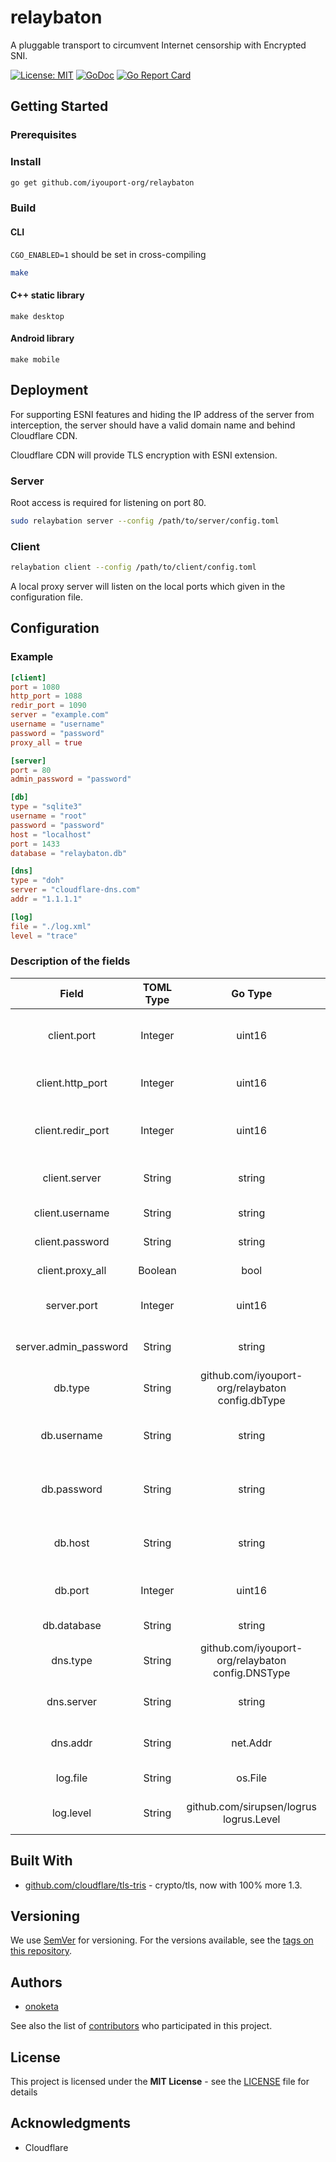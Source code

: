 # relaybaton

A pluggable transport to circumvent Internet censorship with Encrypted SNI.

[![License: MIT](https://img.shields.io/badge/License-MIT-yellow.svg)](https://opensource.org/licenses/MIT)
[![GoDoc](https://godoc.org/github.com/iyouport-org/relaybaton?status.svg)](https://pkg.go.dev/github.com/iyouport-org/relaybaton)
[![Go Report Card](https://goreportcard.com/badge/github.com/iyouport-org/relaybaton)](https://goreportcard.com/report/github.com/iyouport-org/relaybaton)

## Getting Started

### Prerequisites

### Install

```bash
go get github.com/iyouport-org/relaybaton
```

### Build

#### CLI

`CGO_ENABLED=1` should be set in cross-compiling

```bash
make
```

#### C++ static library

```shell
make desktop
```

#### Android library

```shell
make mobile
```

## Deployment

For supporting ESNI features and hiding the IP address of the server from interception, the server should have a valid domain name and behind Cloudflare CDN.

Cloudflare CDN will provide TLS encryption with ESNI extension.

### Server

Root access is required for listening on port 80.

```bash
sudo relaybation server --config /path/to/server/config.toml
```

### Client

```bash
relaybation client --config /path/to/client/config.toml
```

A local proxy server will listen on the local ports which given in the configuration file.

## Configuration

### Example

```toml
[client]
port = 1080
http_port = 1088
redir_port = 1090
server = "example.com"
username = "username"
password = "password"
proxy_all = true

[server]
port = 80
admin_password = "password"

[db]
type = "sqlite3"
username = "root"
password = "password"
host = "localhost"
port = 1433
database = "relaybaton.db"

[dns]
type = "doh"
server = "cloudflare-dns.com"
addr = "1.1.1.1"

[log]
file = "./log.xml"
level = "trace"

```

### Description of the fields

|         Field         | TOML Type |                      Go Type                      |             Description             |
| :-------------------: | :-------: | :-----------------------------------------------: | :---------------------------------: |
|      client.port      |  Integer  |                      uint16                       |  SOCKS5 port that client listen to  |
|   client.http_port    |  Integer  |                      uint16                       |   HTTP port that client listen to   |
|   client.redir_port   |  Integer  |                      uint16                       | Redirect port that client listen to |
|     client.server     |  String   |                      string                       |      domain name of the server      |
|    client.username    |  String   |                      string                       |       username of the client        |
|    client.password    |  String   |                      string                       |       password of the client        |
|   client.proxy_all    |  Boolean  |                       bool                        |        if proxy all traffic         |
|      server.port      |  Integer  |                      uint16                       |     port that server listen to      |
| server.admin_password |  String   |                      string                       |     password of account "admin"     |
|        db.type        |  String   | github.com/iyouport-org/relaybaton config.dbType  |        type of the database         |
|      db.username      |  String   |                      string                       |  username for database connection   |
|      db.password      |  String   |                      string                       |  password for database connection   |
|        db.host        |  String   |                      string                       |  hostname for database connection   |
|        db.port        |  Integer  |                      uint16                       |    port for database connection     |
|      db.database      |  String   |                      string                       |          name of database           |
|       dns.type        |  String   | github.com/iyouport-org/relaybaton config.DNSType |        type of DNS resolver         |
|      dns.server       |  String   |                      string                       |    server name of the DNS server    |
|       dns.addr        |  String   |                     net.Addr                      |    IP address of the DNS server     |
|       log.file        |  String   |                      os.File                      |        filename of log file         |
|       log.level       |  String   |      github.com/sirupsen/logrus logrus.Level      |     minimum log level to write      |

## Built With

- [github.com/cloudflare/tls-tris](https://github.com/cloudflare/tls-tris/tree/pwu/esni) - crypto/tls, now with 100% more 1.3.

## Versioning

We use [SemVer](http://semver.org/) for versioning. For the versions available, see the [tags on this repository](https://github.com/iyouport-org/relaybaton/tags).

## Authors

- [onoketa](<(https://github.com/onoketa)>)

See also the list of [contributors](https://github.com/iyouport-org/relaybaton/contributors) who participated in this project.

## License

This project is licensed under the **MIT License** - see the [LICENSE](LICENSE) file for details

## Acknowledgments

- Cloudflare
